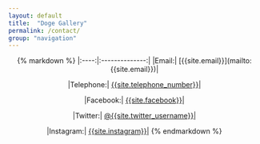 ```yaml
---
layout: default
title:  "Doge Gallery"
permalink: /contact/
group: "navigation"
---
```

 
<center>
{% markdown %}
|:----:|:--------------:|
|Email:| [{{site.email}}](mailto:{{site.email}})|

|Telephone:| [{{site.telephone_number}}](tel:{{site.telephone_number}})|

|Facebook:| [{{site.facebook}}](https://facebook.com/{{site.facebook}})|

|Twitter:| [@{{site.twitter_username}}](https://twitter.com/{{site.twitter_username}})|

|Instagram:| [{{site.instagram}}](https://instagram.com/{{site.instagram}})|
{% endmarkdown %}
</center>